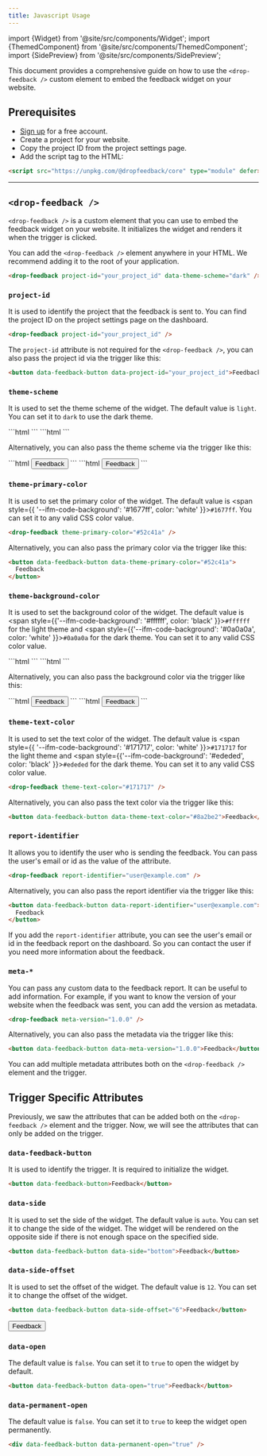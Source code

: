```yaml
---
title: Javascript Usage
---
```


import {Widget} from '@site/src/components/Widget';
import {ThemedComponent} from '@site/src/components/ThemedComponent';
import {SidePreview} from '@site/src/components/SidePreview';

This document provides a comprehensive guide on how to use the `<drop-feedback />` custom element to embed the feedback widget on your website.

## Prerequisites

- [Sign up](https://dropfeedback.com/signup) for a free account.
- Create a project for your website.
- Copy the project ID from the project settings page.
- Add the script tag to the HTML:

```html
<script src="https://unpkg.com/@dropfeedback/core" type="module" defer></script>
```

<hr />

## `<drop-feedback />`

`<drop-feedback />` is a custom element that you can use to embed the feedback widget on your website. It initializes the widget and renders it when the trigger is clicked.

You can add the `<drop-feedback />` element anywhere in your HTML. We recommend adding it to the root of your application.

```html
<drop-feedback project-id="your_project_id" data-theme-scheme="dark" />
```

### `project-id`

It is used to identify the project that the feedback is sent to. You can find the project ID on the project settings page on the dashboard.

```html
<drop-feedback project-id="your_project_id" />
```

The `project-id` attribute is not required for the `<drop-feedback />`, you can also pass the project id via the trigger like this:

```html
<button data-feedback-button data-project-id="your_project_id">Feedback</button>
```

### `theme-scheme`

It is used to set the theme scheme of the widget. The default value is `light`. You can set it to `dark` to use the dark theme.

<ThemedComponent theme="light">
```html
<drop-feedback theme-scheme="dark" />
```
</ThemedComponent>

<ThemedComponent theme="dark">
```html
<drop-feedback theme-scheme="light" />
```
</ThemedComponent>

Alternatively, you can also pass the theme scheme via the trigger like this:

<ThemedComponent theme="light">
```html
<button data-feedback-button data-theme-scheme="dark">Feedback</button>
```
</ThemedComponent>

<ThemedComponent theme="dark">
```html
<button data-feedback-button data-theme-scheme="light">Feedback</button>
```
</ThemedComponent>

<ThemedComponent theme="light">
  <Widget scheme="dark" />
</ThemedComponent>

<ThemedComponent theme="dark">
  <Widget scheme="light" />
</ThemedComponent>

### `theme-primary-color`

It is used to set the primary color of the widget. The default value is <span style={{     '--ifm-code-background': '#1677ff', color: 'white' }}>`#1677ff`</span>. You can set it to any valid CSS color value.

```html
<drop-feedback theme-primary-color="#52c41a" />
```

Alternatively, you can also pass the primary color via the trigger like this:

```html
<button data-feedback-button data-theme-primary-color="#52c41a">
  Feedback
</button>
```

<Widget primaryColor="#52c41a" />

### `theme-background-color`

It is used to set the background color of the widget. The default value is <span style={{'--ifm-code-background': '#ffffff', color: 'black' }}>`#ffffff`</span> for the light theme and <span style={{'--ifm-code-background': '#0a0a0a', color: 'white' }}>`#0a0a0a`</span> for the dark theme. You can set it to any valid CSS color value.

<ThemedComponent theme="light">
  ```html
  <drop-feedback theme-background-color="#f0f0f0" />
  ```
</ThemedComponent>
<ThemedComponent theme="dark">
  ```html
  <drop-feedback theme-background-color="#262626" />
  ```
</ThemedComponent>

Alternatively, you can also pass the background color via the trigger like this:

<ThemedComponent theme="light">
  ```html
  <button data-feedback-button data-theme-background-color="#f0f0f0">
    Feedback
  </button>
  ```
</ThemedComponent>
<ThemedComponent theme="dark">
  ```html
  <button data-feedback-button data-theme-background-color="#262626">
    Feedback
  </button>
  ```
</ThemedComponent>

<ThemedComponent theme="light">
  <Widget backgroundColor="#f0f0f0" />
</ThemedComponent>
<ThemedComponent theme="dark">
  <Widget backgroundColor="#262626" />
</ThemedComponent>

### `theme-text-color`

It is used to set the text color of the widget. The default value is <span style={{     '--ifm-code-background': '#171717', color: 'white' }}>`#171717`</span> for the light theme and <span style={{'--ifm-code-background': '#ededed', color: 'black' }}>`#ededed`</span> for the dark theme. You can set it to any valid CSS color value.

```html
<drop-feedback theme-text-color="#171717" />
```

Alternatively, you can also pass the text color via the trigger like this:

```html
<button data-feedback-button data-theme-text-color="#8a2be2">Feedback</button>
```

<Widget textColor="#8a2be2" />

### `report-identifier`

It allows you to identify the user who is sending the feedback. You can pass the user's email or id as the value of the attribute.

```html
<drop-feedback report-identifier="user@example.com" />
```

Alternatively, you can also pass the report identifier via the trigger like this:

```html
<button data-feedback-button data-report-identifier="user@example.com">
  Feedback
</button>
```

If you add the `report-identifier` attribute, you can see the user's email or id in the feedback report on the dashboard. So you can contact the user if you need more information about the feedback.

### `meta-*`

You can pass any custom data to the feedback report. It can be useful to add information. For example, if you want to know the version of your website when the feedback was sent, you can add the version as metadata.

```html
<drop-feedback meta-version="1.0.0" />
```

Alternatively, you can also pass the metadata via the trigger like this:

```html
<button data-feedback-button data-meta-version="1.0.0">Feedback</button>
```

You can add multiple metadata attributes both on the `<drop-feedback />` element and the trigger.

## Trigger Specific Attributes

Previously, we saw the attributes that can be added both on the `<drop-feedback />` element and the trigger. Now, we will see the attributes that can only be added on the trigger.

### `data-feedback-button`

It is used to identify the trigger. It is required to initialize the widget.

```html
<button data-feedback-button>Feedback</button>
```

### `data-side`

It is used to set the side of the widget. The default value is `auto`. You can set it to change the side of the widget. The widget will be rendered on the opposite side if there is not enough space on the specified side.

```html
<button data-feedback-button data-side="bottom">Feedback</button>
```

<SidePreview />

### `data-side-offset`

It is used to set the offset of the widget. The default value is `12`. You can set it to change the offset of the widget.

```html
<button data-feedback-button data-side-offset="6">Feedback</button>
```

<button data-feedback-button className="button button--outline button--primary" data-side-offset="6">Feedback</button>

### `data-open`

The default value is `false`. You can set it to `true` to open the widget by default.

```html
<button data-feedback-button data-open="true">Feedback</button>
```

### `data-permanent-open`

The default value is `false`. You can set it to `true` to keep the widget open permanently.

```html
<div data-feedback-button data-permanent-open="true" />
```

<div className="data-permanent-open-preview">
  <div data-feedback-button data-permanent-open="true" />
</div>
